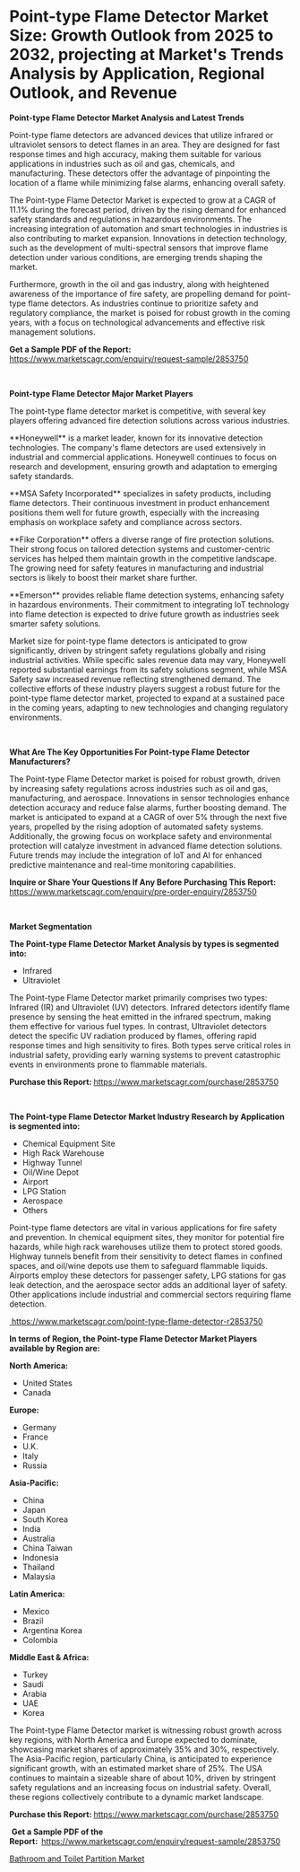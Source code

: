 <p><h1>Point-type Flame Detector Market Size: Growth Outlook from 2025 to 2032, projecting at Market's Trends Analysis by Application, Regional Outlook, and Revenue</h1></p><p><strong>Point-type Flame Detector Market Analysis and Latest Trends</strong></p>
<p><p>Point-type flame detectors are advanced devices that utilize infrared or ultraviolet sensors to detect flames in an area. They are designed for fast response times and high accuracy, making them suitable for various applications in industries such as oil and gas, chemicals, and manufacturing. These detectors offer the advantage of pinpointing the location of a flame while minimizing false alarms, enhancing overall safety.</p><p>The Point-type Flame Detector Market is expected to grow at a CAGR of 11.1% during the forecast period, driven by the rising demand for enhanced safety standards and regulations in hazardous environments. The increasing integration of automation and smart technologies in industries is also contributing to market expansion. Innovations in detection technology, such as the development of multi-spectral sensors that improve flame detection under various conditions, are emerging trends shaping the market.</p><p>Furthermore, growth in the oil and gas industry, along with heightened awareness of the importance of fire safety, are propelling demand for point-type flame detectors. As industries continue to prioritize safety and regulatory compliance, the market is poised for robust growth in the coming years, with a focus on technological advancements and effective risk management solutions.</p></p>
<p><strong>Get a Sample PDF of the Report:&nbsp;</strong> <a href="https://www.marketscagr.com/enquiry/request-sample/2853750?utm_campaign=2528&utm_medium=2&utm_source=Github&utm_content=ia&utm_term=12032025&utm_id=point-type-flame-detector">https://www.marketscagr.com/enquiry/request-sample/2853750</a></p>
<p>&nbsp;</p>
<p><strong>Point-type Flame Detector Major Market Players</strong></p>
<p><p>The point-type flame detector market is competitive, with several key players offering advanced fire detection solutions across various industries. </p><p>**Honeywell** is a market leader, known for its innovative detection technologies. The company's flame detectors are used extensively in industrial and commercial applications. Honeywell continues to focus on research and development, ensuring growth and adaptation to emerging safety standards.</p><p>**MSA Safety Incorporated** specializes in safety products, including flame detectors. Their continuous investment in product enhancement positions them well for future growth, especially with the increasing emphasis on workplace safety and compliance across sectors.</p><p>**Fike Corporation** offers a diverse range of fire protection solutions. Their strong focus on tailored detection systems and customer-centric services has helped them maintain growth in the competitive landscape. The growing need for safety features in manufacturing and industrial sectors is likely to boost their market share further.</p><p>**Emerson** provides reliable flame detection systems, enhancing safety in hazardous environments. Their commitment to integrating IoT technology into flame detection is expected to drive future growth as industries seek smarter safety solutions.</p><p>Market size for point-type flame detectors is anticipated to grow significantly, driven by stringent safety regulations globally and rising industrial activities. While specific sales revenue data may vary, Honeywell reported substantial earnings from its safety solutions segment, while MSA Safety saw increased revenue reflecting strengthened demand. The collective efforts of these industry players suggest a robust future for the point-type flame detector market, projected to expand at a sustained pace in the coming years, adapting to new technologies and changing regulatory environments.</p></p>
<p>&nbsp;</p>
<p><strong>What Are The Key Opportunities For Point-type Flame Detector Manufacturers?</strong></p>
<p><p>The Point-type Flame Detector market is poised for robust growth, driven by increasing safety regulations across industries such as oil and gas, manufacturing, and aerospace. Innovations in sensor technologies enhance detection accuracy and reduce false alarms, further boosting demand. The market is anticipated to expand at a CAGR of over 5% through the next five years, propelled by the rising adoption of automated safety systems. Additionally, the growing focus on workplace safety and environmental protection will catalyze investment in advanced flame detection solutions. Future trends may include the integration of IoT and AI for enhanced predictive maintenance and real-time monitoring capabilities.</p></p>
<p><strong>Inquire or Share Your Questions If Any Before Purchasing This Report:</strong> <a href="https://www.marketscagr.com/enquiry/pre-order-enquiry/2853750?utm_campaign=2528&utm_medium=2&utm_source=Github&utm_content=ia&utm_term=12032025&utm_id=point-type-flame-detector">https://www.marketscagr.com/enquiry/pre-order-enquiry/2853750</a></p>
<p>&nbsp;</p>
<p><strong>Market Segmentation</strong></p>
<p><strong>The Point-type Flame Detector Market Analysis by types is segmented into:</strong></p>
<p><ul><li>Infrared</li><li>Ultraviolet</li></ul></p>
<p><p>The Point-type Flame Detector market primarily comprises two types: Infrared (IR) and Ultraviolet (UV) detectors. Infrared detectors identify flame presence by sensing the heat emitted in the infrared spectrum, making them effective for various fuel types. In contrast, Ultraviolet detectors detect the specific UV radiation produced by flames, offering rapid response times and high sensitivity to fires. Both types serve critical roles in industrial safety, providing early warning systems to prevent catastrophic events in environments prone to flammable materials.</p></p>
<p><strong>Purchase this Report:&nbsp;</strong><a href="https://www.marketscagr.com/purchase/2853750?utm_campaign=2528&utm_medium=2&utm_source=Github&utm_content=ia&utm_term=12032025&utm_id=point-type-flame-detector">https://www.marketscagr.com/purchase/2853750</a></p>
<p>&nbsp;</p>
<p><strong>The Point-type Flame Detector Market Industry Research by Application is segmented into:</strong></p>
<p><ul><li>Chemical Equipment Site</li><li>High Rack Warehouse</li><li>Highway Tunnel</li><li>Oil/Wine Depot</li><li>Airport</li><li>LPG Station</li><li>Aerospace</li><li>Others</li></ul></p>
<p><p>Point-type flame detectors are vital in various applications for fire safety and prevention. In chemical equipment sites, they monitor for potential fire hazards, while high rack warehouses utilize them to protect stored goods. Highway tunnels benefit from their sensitivity to detect flames in confined spaces, and oil/wine depots use them to safeguard flammable liquids. Airports employ these detectors for passenger safety, LPG stations for gas leak detection, and the aerospace sector adds an additional layer of safety. Other applications include industrial and commercial sectors requiring flame detection.</p></p>
<p><a href="https://www.marketscagr.com/point-type-flame-detector-r2853750?utm_campaign=2528&utm_medium=2&utm_source=Github&utm_content=ia&utm_term=12032025&utm_id=point-type-flame-detector">&nbsp;https://www.marketscagr.com/point-type-flame-detector-r2853750</a></p>
<p><strong>In terms of Region, the Point-type Flame Detector Market Players available by Region are:</strong></p>
<p>
    <p> <strong> North America: </strong>
        <ul>
            <li>United States</li>
            <li>Canada</li>
        </ul>
        </p> 
    <p> <strong> Europe: </strong>
        <ul>
            <li>Germany</li>
            <li>France</li>
            <li>U.K.</li>
            <li>Italy</li>
            <li>Russia</li>
        </ul>
        </p> 
    <p> <strong> Asia-Pacific: </strong>
        <ul>
            <li>China</li>
            <li>Japan</li>
            <li>South Korea</li>
            <li>India</li>
            <li>Australia</li>
            <li>China Taiwan</li>
            <li>Indonesia</li>
            <li>Thailand</li>
            <li>Malaysia</li>
        </ul>
        </p> 
    <p> <strong> Latin America: </strong>
        <ul>
            <li>Mexico</li>
            <li>Brazil</li>
            <li>Argentina Korea</li>
            <li>Colombia</li>
        </ul>
        </p> 
    <p> <strong> Middle East & Africa: </strong>
        <ul>
            <li>Turkey</li>
            <li>Saudi</li>
            <li>Arabia</li>
            <li>UAE</li>
            <li>Korea</li>
        </ul>
    </p>
    </p>
<p><p>The Point-type Flame Detector market is witnessing robust growth across key regions, with North America and Europe expected to dominate, showcasing market shares of approximately 35% and 30%, respectively. The Asia-Pacific region, particularly China, is anticipated to experience significant growth, with an estimated market share of 25%. The USA continues to maintain a sizeable share of about 10%, driven by stringent safety regulations and an increasing focus on industrial safety. Overall, these regions collectively contribute to a dynamic market landscape.</p></p>
<p><strong>Purchase this Report: </strong><a href="https://www.marketscagr.com/purchase/2853750?utm_campaign=2528&utm_medium=2&utm_source=Github&utm_content=ia&utm_term=12032025&utm_id=point-type-flame-detector">https://www.marketscagr.com/purchase/2853750</a></p>
<p>&nbsp;<strong>Get a Sample PDF of the Report:&nbsp;&nbsp;</strong><a href="https://www.marketscagr.com/enquiry/request-sample/2853750?utm_campaign=2528&utm_medium=2&utm_source=Github&utm_content=ia&utm_term=12032025&utm_id=point-type-flame-detector">https://www.marketscagr.com/enquiry/request-sample/2853750</a></p>
<p><strong></strong></p>
<p><p><a href="https://github.com/memorirummy/Market-Research-Report-List-1/blob/main/bathroom-and-toilet-partition-market.md?utm_campaign=2528&utm_medium=2&utm_source=Github&utm_content=ia&utm_term=12032025&utm_id=point-type-flame-detector">Bathroom and Toilet Partition Market</a></p></p>